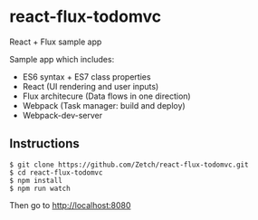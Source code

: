 # react-flux-todomvc
React + Flux sample app

Sample app which includes:
  * ES6 syntax + ES7 class properties
  * React (UI rendering and user inputs)
  * Flux architecure (Data flows in one direction)
  * Webpack (Task manager: build and deploy)
  * Webpack-dev-server

## Instructions
```
$ git clone https://github.com/Zetch/react-flux-todomvc.git
$ cd react-flux-todomvc
$ npm install
$ npm run watch
````
Then go to <http://localhost:8080>
